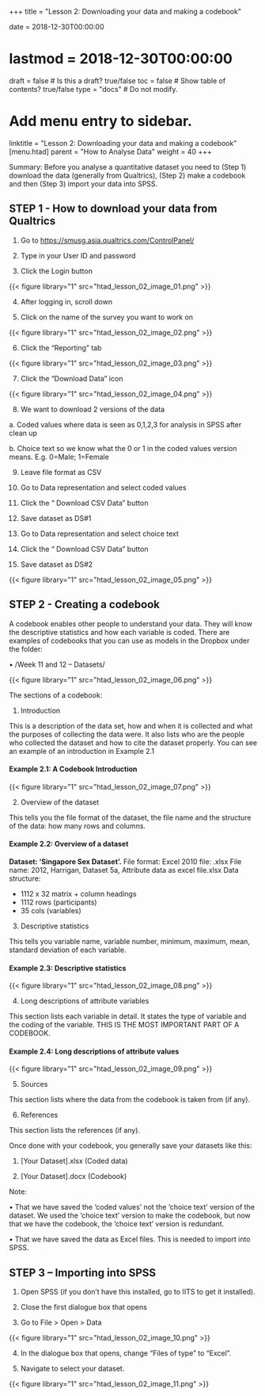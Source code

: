 +++
title = "Lesson 2: Downloading your data and making a codebook"

date = 2018-12-30T00:00:00
# lastmod = 2018-12-30T00:00:00

draft = false  # Is this a draft? true/false
toc = false  # Show table of contents? true/false
type = "docs"  # Do not modify.

# Add menu entry to sidebar.
linktitle = "Lesson 2: Downloading your data and making a codebook"
[menu.htad]
  parent = "How to Analyse Data"
  weight = 40
+++

Summary: Before you analyse a quantitative dataset you need to (Step 1) download the data (generally from Qualtrics), (Step 2) make a codebook and then (Step 3) import your data into SPSS.

## STEP 1 - How to download your data from Qualtrics 

1) Go to https://smusg.asia.qualtrics.com/ControlPanel/

2) Type in your User ID and password

3) Click the Login button

{{< figure library="1" src="htad_lesson_02_image_01.png" >}}

4) After logging in, scroll down 

5) Click on the name of the survey you want to work on

{{< figure library="1" src="htad_lesson_02_image_02.png" >}}

6)  Click the “Reporting” tab

{{< figure library="1" src="htad_lesson_02_image_03.png" >}}

7)  Click the “Download Data” icon
 
{{< figure library="1" src="htad_lesson_02_image_04.png" >}}

8)  We want to download 2 versions of the data

a.  Coded values where data is seen as 0,1,2,3 for analysis in SPSS after clean up

b.  Choice text so we know what the 0 or 1 in the coded values version means. E.g. 0=Male; 1=Female

9)  Leave file format as CSV

10) Go to Data representation and select coded values

11) Click the “ Download CSV Data” button

12) Save dataset as DS#1

13) Go to Data representation and select choice text

14) Click the “ Download CSV Data” button

15) Save dataset as DS#2

{{< figure library="1" src="htad_lesson_02_image_05.png" >}}


## STEP 2 - Creating a codebook
A codebook enables other people to understand your data. They will know the descriptive statistics and how each variable is coded.
There are examples of codebooks that you can use as models in the Dropbox under the folder:

• /Week 11 and 12 – Datasets/

{{< figure library="1" src="htad_lesson_02_image_06.png" >}}
  
The sections of a codebook:

1)  Introduction

This is a description of the data set, how and when it is collected and what the purposes of collecting the data were. It also lists who are the people who collected the dataset and how to cite the dataset properly. You can see an example of an introduction in Example 2.1

#### Example 2.1: A Codebook Introduction
 
{{< figure library="1" src="htad_lesson_02_image_07.png" >}}

2)  Overview of the dataset

This tells you the file format of the dataset, the file name and the structure of the data: how many rows and columns.

#### Example 2.2: Overview of a dataset

**Dataset: ‘Singapore Sex Dataset’.**
File format: Excel 2010 file: .xlsx
File name: 2012, Harrigan, Dataset 5a, Attribute data as excel file.xlsx
Data structure: 
 * 1112 x 32 matrix + column headings
 * 1112 rows (participants)
 * 35 cols (variables)

3)  Descriptive statistics

This tells you variable name, variable number, minimum, maximum, mean, standard deviation of each variable.

#### Example 2.3: Descriptive statistics

{{< figure library="1" src="htad_lesson_02_image_08.png" >}}

4)  Long descriptions of attribute variables

This section lists each variable in detail. It states the type of variable and the coding of the variable. THIS IS THE MOST IMPORTANT PART OF A CODEBOOK.

#### Example 2.4: Long descriptions of attribute values

{{< figure library="1" src="htad_lesson_02_image_09.png" >}}

5)  Sources

This section lists where the data from the codebook is taken from (if any).

6)  References

This section lists the references (if any).

Once done with your codebook, you generally save your datasets like this: 

1)  [Your Dataset].xlsx (Coded data)

2)  [Your Dataset].docx (Codebook)

Note:

• That we have saved the ‘coded values’ not the ‘choice text’ version of the dataset. We used the ‘choice text’ version to make the codebook, but now that we have the codebook, the ‘choice text’ version is redundant.

• That we have saved the data as Excel files. This is needed to import into SPSS.

## STEP 3 – Importing into SPSS

1)  Open SPSS (if you don’t have this installed, go to IITS to get it installed).

2)  Close the first dialogue box that opens

3)  Go to File > Open > Data 

{{< figure library="1" src="htad_lesson_02_image_10.png" >}}
 
4)  In the dialogue box that opens, change “Files of type” to “Excel”.

5)  Navigate to select your dataset.
 
{{< figure library="1" src="htad_lesson_02_image_11.png" >}}
